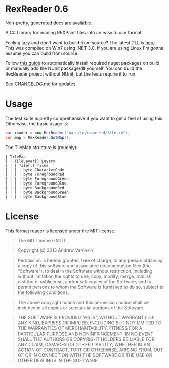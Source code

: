 RexReader 0.6
=============

Non-pretty, generated docs [are available](http://baconsoap.github.io/RexReader).

A C# Library for reading REXPaint files into an easy to use format.

Feeling lazy and don't want to build from source? The latest DLL is [here](http://downloads.varnerin.info/github/RexTools/0.6/RexReader.dll). This was compiled on Win7 using .NET 3.0. If you are using Linux I'm gonna assume you can build from source.

Follow [this guide](http://docs.nuget.org/docs/workflows/using-nuget-without-committing-packages) to automatically install required nuget packages on build, or manually add the NUnit package/dll yourself.
You can build the RexReader project without NUnit, but the tests require it to run.

See [CHANGELOG.md](https://github.com/BaconSoap/RexReader/blob/master/CHANGELOG.md) for updates.

Usage
=====

The test suite is pretty comprehensive if you want to get a feel of using this. Otherwise, the basic usage is:

```csharp
var reader = new RexReader("path/to/exported/file.xp");
var map = RexReader.GetMap();
```
The TileMap structure is (roughly):

    | TileMap
    | | TileLayer[] Layers
    | | | Tile[,] Tiles
    | | | | byte CharacterCode
    | | | | byte ForegroundRed
    | | | | byte ForegroundGreen
    | | | | byte ForegroundBlue
    | | | | byte BackgroundRed
    | | | | byte BackgroundGreen
    | | | | byte BackgroundBlue

License
=======

This format reader is licensed under the MIT license.

>The MIT License (MIT)

>Copyright (c) 2013 Andrew Varnerin

>Permission is hereby granted, free of charge, to any person obtaining a copy
of this software and associated documentation files (the "Software"), to deal
in the Software without restriction, including without limitation the rights
to use, copy, modify, merge, publish, distribute, sublicense, and/or sell
copies of the Software, and to permit persons to whom the Software is
furnished to do so, subject to the following conditions:

>The above copyright notice and this permission notice shall be included in
all copies or substantial portions of the Software.

>THE SOFTWARE IS PROVIDED "AS IS", WITHOUT WARRANTY OF ANY KIND, EXPRESS OR
IMPLIED, INCLUDING BUT NOT LIMITED TO THE WARRANTIES OF MERCHANTABILITY,
FITNESS FOR A PARTICULAR PURPOSE AND NONINFRINGEMENT. IN NO EVENT SHALL THE
AUTHORS OR COPYRIGHT HOLDERS BE LIABLE FOR ANY CLAIM, DAMAGES OR OTHER
LIABILITY, WHETHER IN AN ACTION OF CONTRACT, TORT OR OTHERWISE, ARISING FROM,
OUT OF OR IN CONNECTION WITH THE SOFTWARE OR THE USE OR OTHER DEALINGS IN
THE SOFTWARE.
